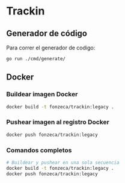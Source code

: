 # Trackin

## Generador de código

Para correr el generador de codigo:
```
go run ./cmd/generate/
```

## Docker

### Buildear imagen Docker
```bash
docker build -t fonzeca/trackin:legacy .
```

### Pushear imagen al registro Docker
```bash
docker push fonzeca/trackin:legacy
```

### Comandos completos
```bash
# Buildear y pushear en una sola secuencia
docker build -t fonzeca/trackin:legacy .
docker push fonzeca/trackin:legacy
```

